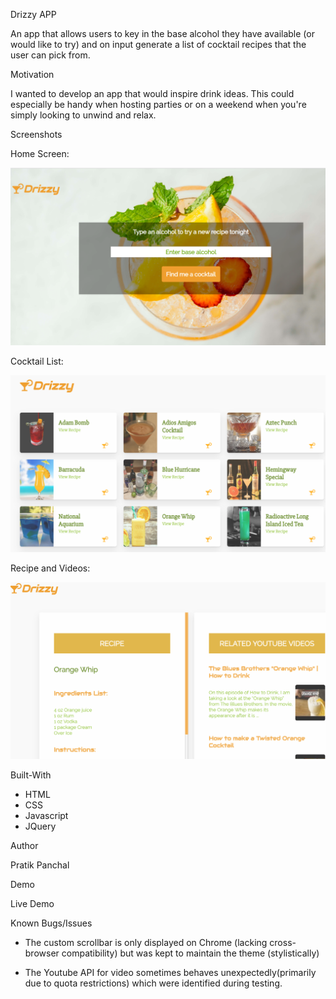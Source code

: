 Drizzy APP

An app that allows users to key in the base alcohol they have available (or would like to try) and on input
generate a list of cocktail recipes that the user can pick from. 

Motivation

I wanted to develop an app that would inspire drink ideas. This could especially be handy when hosting parties or
on a weekend when you're simply looking to unwind and relax. 

Screenshots

Home Screen:

![Home Screenshot](Media/HomeScreen.png)

Cocktail List:

![Cocktail List](Media/List.png)

Recipe and Videos:

![Recipe](Media/Recipe.png)


Built-With

* HTML
* CSS
* Javascript 
* JQuery

Author

Pratik Panchal

Demo

Live Demo

Known Bugs/Issues

* The custom scrollbar is only displayed on Chrome (lacking cross-browser compatibility) but was kept to maintain
the theme (stylistically)

* The Youtube API for video sometimes behaves unexpectedly(primarily due to quota restrictions) which were identified during testing. 
